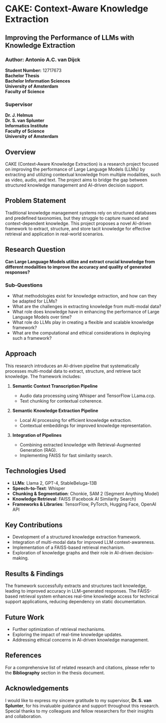# CAKE: Context-Aware Knowledge Extraction

## Improving the Performance of LLMs with Knowledge Extraction

### Author: Antonio A.C. van Dijck  
**Student Number:** 12717673  
**Bachelor Thesis**  
**Bachelor Information Sciences**  
**University of Amsterdam**  
**Faculty of Science**  

### Supervisor  
**Dr. J. Helmus**  
**Dr. S. van Splunter**  
**Informatics Institute**  
**Faculty of Science**  
**University of Amsterdam**  

## Overview
CAKE (Context-Aware Knowledge Extraction) is a research project focused on improving the performance of Large Language Models (LLMs) by extracting and utilizing contextual knowledge from multiple modalities, such as video, audio, and text. The project aims to bridge the gap between structured knowledge management and AI-driven decision support.

## Problem Statement
Traditional knowledge management systems rely on structured databases and predefined taxonomies, but they struggle to capture nuanced and context-dependent knowledge. This project proposes a novel AI-driven framework to extract, structure, and store tacit knowledge for effective retrieval and application in real-world scenarios.

## Research Question
**Can Large Language Models utilize and extract crucial knowledge from different modalities to improve the accuracy and quality of generated responses?**

### Sub-Questions
- What methodologies exist for knowledge extraction, and how can they be adapted for LLMs?
- What are the challenges in extracting knowledge from multi-modal data?
- What role does knowledge have in enhancing the performance of Large Language Models over time?
- What role do LLMs play in creating a flexible and scalable knowledge framework?
- What are the computational and ethical considerations in deploying such a framework?

## Approach
This research introduces an AI-driven pipeline that systematically processes multi-modal data to extract, structure, and retrieve tacit knowledge. The framework includes:

1. **Semantic Context Transcription Pipeline**
   - Audio data processing using Whisper and TensorFlow LLama.ccp.
   - Text chunking for contextual coherence.

2. **Semantic Knowledge Extraction Pipeline**
   - Local AI processing for efficient knowledge extraction.
   - Contextual embeddings for improved knowledge representation.

3. **Integration of Pipelines**
   - Combining extracted knowledge with Retrieval-Augmented Generation (RAG).
   - Implementing FAISS for fast similarity search.

## Technologies Used
- **LLMs**: Llama 2, GPT-4, StableBeluga-13B
- **Speech-to-Text**: Whisper
- **Chunking & Segmentation**: Chonkie, SAM 2 (Segment Anything Model)
- **Knowledge Retrieval**: FAISS (Facebook AI Similarity Search)
- **Frameworks & Libraries**: TensorFlow, PyTorch, Hugging Face, OpenAI API

## Key Contributions
- Development of a structured knowledge extraction framework.
- Integration of multi-modal data for improved LLM context-awareness.
- Implementation of a FAISS-based retrieval mechanism.
- Exploration of knowledge graphs and their role in AI-driven decision-making.

## Results & Findings
The framework successfully extracts and structures tacit knowledge, leading to improved accuracy in LLM-generated responses. The FAISS-based retrieval system enhances real-time knowledge access for technical support applications, reducing dependency on static documentation.

## Future Work
- Further optimization of retrieval mechanisms.
- Exploring the impact of real-time knowledge updates.
- Addressing ethical concerns in AI-driven knowledge management.

## References
For a comprehensive list of related research and citations, please refer to the **Bibliography** section in the thesis document.

## Acknowledgements
I would like to express my sincere gratitude to my supervisor, **Dr. S. van Splunter**, for his invaluable guidance and support throughout this research. Special thanks to my colleagues and fellow researchers for their insights and collaboration.